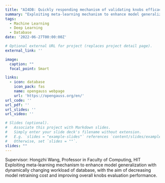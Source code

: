 ```yaml
---
title: "AI4DB: Quickly responding mechanism of validating knobs efficacy for GaussDB."
summary: "Exploiting meta-learning mechanism to enhance model generalization with dynamically changing workload of database, with the aim of decreasing model retraining cost and improving overall knobs evaluation performance."
tags:
  - Machine Learning
  - Deep Learning
  - Database
date: '2022-06-27T00:00:00Z'

# Optional external URL for project (replaces project detail page).
external_link: ''

image:
  caption: ""
  focal_point: Smart

links:
  - icon: database
    icon_pack: fas
    name: opengauss webpage
    url: 'https://opengauss.org/en/'
url_code: ''
url_pdf: ''
url_slides: ''
url_video: ''

# Slides (optional).
#   Associate this project with Markdown slides.
#   Simply enter your slide deck's filename without extension.
#   E.g. `slides = "example-slides"` references `content/slides/example-slides.md`.
#   Otherwise, set `slides = ""`.
slides: ""
---
```


Supervisor: Hongzhi Wang, Professor in Faculty of Computing, HIT   
Exploiting meta-learning mechanism to enhance model generalization with dynamically changing workload of database, with the aim of decreasing model retraining cost and improving overall knobs evaluation performance.
